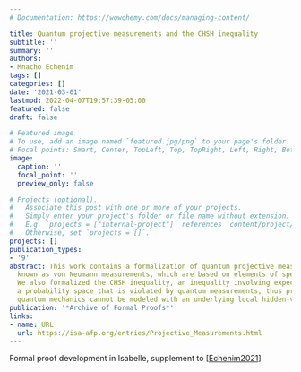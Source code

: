 ```yaml
---
# Documentation: https://wowchemy.com/docs/managing-content/

title: Quantum projective measurements and the CHSH inequality
subtitle: ''
summary: ''
authors:
- Mnacho Echenim
tags: []
categories: []
date: '2021-03-01'
lastmod: 2022-04-07T19:57:39-05:00
featured: false
draft: false

# Featured image
# To use, add an image named `featured.jpg/png` to your page's folder.
# Focal points: Smart, Center, TopLeft, Top, TopRight, Left, Right, BottomLeft, Bottom, BottomRight.
image:
  caption: ''
  focal_point: ''
  preview_only: false

# Projects (optional).
#   Associate this post with one or more of your projects.
#   Simply enter your project's folder or file name without extension.
#   E.g. `projects = ["internal-project"]` references `content/project/deep-learning/index.md`.
#   Otherwise, set `projects = []`.
projects: []
publication_types:
- '9'
abstract: This work contains a formalization of quantum projective measurements, also
  known as von Neumann measurements, which are based on elements of spectral theory.
  We also formalized the CHSH inequality, an inequality involving expectations in
  a probability space that is violated by quantum measurements, thus proving that
  quantum mechanics cannot be modeled with an underlying local hidden-variable theory.
publication: '*Archive of Formal Proofs*'
links:
- name: URL
  url: https://isa-afp.org/entries/Projective_Measurements.html
---
```

Formal proof development in Isabelle, supplement to [[Echenim2021](../Echenim2021)]
